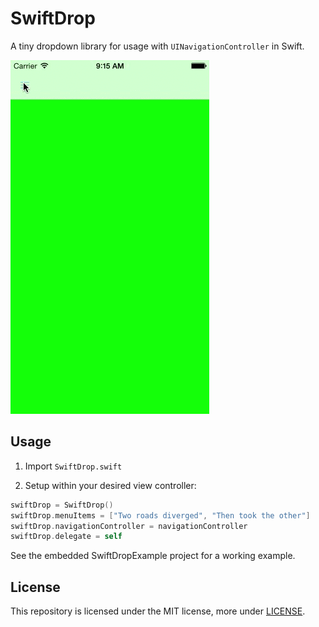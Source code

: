 # SwiftDrop

A tiny dropdown library for usage with `UINavigationController` in Swift.

![](swift-drop.gif)

## Usage

1. Import `SwiftDrop.swift`

2. Setup within your desired view controller:

```swift
swiftDrop = SwiftDrop()
swiftDrop.menuItems = ["Two roads diverged", "Then took the other"]
swiftDrop.navigationController = navigationController
swiftDrop.delegate = self
```

See the embedded SwiftDropExample project for a working example.

## License

This repository is licensed under the MIT license, more under
[LICENSE](LICENSE).
